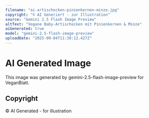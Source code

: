 ```yaml
---
filename: "ai-artischocken-pinienkernen-minze.jpg"
copyright: "© AI Generiert - zur Illustration"
source: "Gemini 2.5 Flash Image Preview"
altText: "Vegane Baby-Artischocken mit Pinienkernen & Minze"
aiGenerated: true
model: "gemini-2.5-flash-image-preview"
uploadDate: "2025-09-04T11:30:12.427Z"
---
```


# AI Generated Image

This image was generated by gemini-2.5-flash-image-preview for VeganBlatt.

## Copyright
© AI Generated - for illustration
